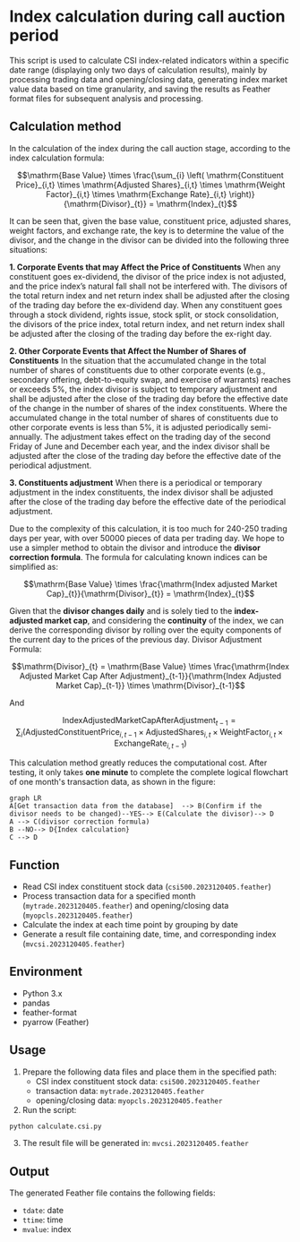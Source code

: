 # Index calculation during call auction period
This script is used to calculate CSI index-related indicators within a specific date range (displaying only two days of calculation results), mainly by processing trading data and opening/closing data, generating index market value data based on time granularity, and saving the results as Feather format files for subsequent analysis and processing.

## Calculation method
In the calculation of the index during the call auction stage, according to the index calculation formula:

$$\mathrm{Base Value} \times \frac{\sum_{i} \left( \mathrm{Constituent  Price}_{i,t} \times \mathrm{Adjusted  Shares}_{i,t} \times \mathrm{Weight  Factor}_{i,t} \times \mathrm{Exchange  Rate}_{i,t} \right)}{\mathrm{Divisor}_{t}} = \mathrm{Index}_{t}$$

It can be seen that, given the base value, constituent  price, adjusted shares, weight factors, and exchange rate, the key is to determine the value of the divisor, and the change in the divisor can be divided into the following three situations:

 **1. Corporate Events that may Affect the Price of Constituents**
When any constituent goes ex-dividend, the divisor of the price index is not adjusted, and the price index’s natural fall shall not be interfered with. The divisors of the total return index and net return index shall be adjusted after the closing of the trading day before the ex-dividend day. When any constituent goes through a stock dividend, rights issue, stock split, or stock consolidation, the divisors of the price index, total return index, and net return index shall be adjusted after the closing of the trading day before the ex-right day.

 **2. Other Corporate Events that Affect the Number of Shares of Constituents**
In the situation that the accumulated change in the total number of shares of constituents due to other corporate events (e.g., secondary offering, debt-to-equity swap, and exercise of warrants) reaches or exceeds 5%, the index divisor is subject to temporary adjustment and shall be
adjusted after the close of the trading day before the effective date of the change in the number of
shares of the index constituents.
Where the accumulated change in the total number of shares of constituents due to other corporate events is less than 5%, it is adjusted periodically semi-annually. The adjustment takes effect on the trading day of the second Friday of June and December each year, and the index divisor shall be adjusted after the close of the trading day before the effective date of the periodical adjustment.

**3. Constituents adjustment**
When there is a periodical or temporary adjustment in the index constituents, the index divisor shall be adjusted after the close of the trading day before the effective date of the periodical adjustment.

Due to the complexity of this calculation, it is too much for 240-250 trading days per year, with over 50000 pieces of data per trading day. We hope to use a simpler method to obtain the divisor and introduce the **divisor correction formula**. The formula for calculating known indices can be simplified as:

$$\mathrm{Base Value} \times \frac{\mathrm{Index adjusted Market Cap}_{t}}{\mathrm{Divisor}_{t}} = \mathrm{Index}_{t}$$

Given that the **divisor changes daily** and is solely tied to the **index-adjusted market cap**, and considering the **continuity** of the index, we can derive the corresponding divisor by rolling over the equity components of the current day to the prices of the previous day.
Divisor Adjustment Formula:

$$\mathrm{Divisor}_{t} = \mathrm{Base Value} \times \frac{\mathrm{Index Adjusted Market Cap After Adjustment}_{t-1}}{\mathrm{Index Adjusted Market Cap}_{t-1}} \times \mathrm{Divisor}_{t-1}$$

And

$$\mathrm{Index Adjusted Market Cap After Adjustment}_{t-1} = \sum_{i} \left( \mathrm{Adjusted Constituent Price}_{i,t-1} \times \mathrm{Adjusted Shares}_{i,t} \times \mathrm{Weight Factor}_{i,t} \times \mathrm{Exchange Rate}_{i,t-1} \right)$$

This calculation method greatly reduces the computational cost. After testing, it only takes **one minute** to complete the complete logical flowchart of one month's transaction data, as shown in the figure:
```mermaid
graph LR
A[Get transaction data from the database]  --> B(Confirm if the divisor needs to be changed)--YES--> E(Calculate the divisor)--> D
A --> C(divisor correction formula)
B --NO--> D{Index calculation}
C --> D
```

## Function
-   Read CSI index constituent stock data (`csi500.2023120405.feather`)
-   Process transaction data for a specified month (`mytrade.2023120405.feather`) and opening/closing data (`myopcls.2023120405.feather`)
-   Calculate the index at each time point by grouping by date
-   Generate a result file containing date, time, and corresponding index (`mvcsi.2023120405.feather`)

## Environment
-   Python 3.x
-   pandas
-   feather-format
-   pyarrow (Feather)

## Usage
1.  Prepare the following data files and place them in the specified path:
    -   CSI index constituent stock data: `csi500.2023120405.feather`
    -   transaction data: `mytrade.2023120405.feather`
    -   opening/closing data: `myopcls.2023120405.feather`
2.  Run the script:
```python
python calculate.csi.py
```
3.  The result file will be generated in: `mvcsi.2023120405.feather`

## Output
The generated Feather file contains the following fields:
-   `tdate`: date
-   `ttime`: time
-   `mvalue`: index

